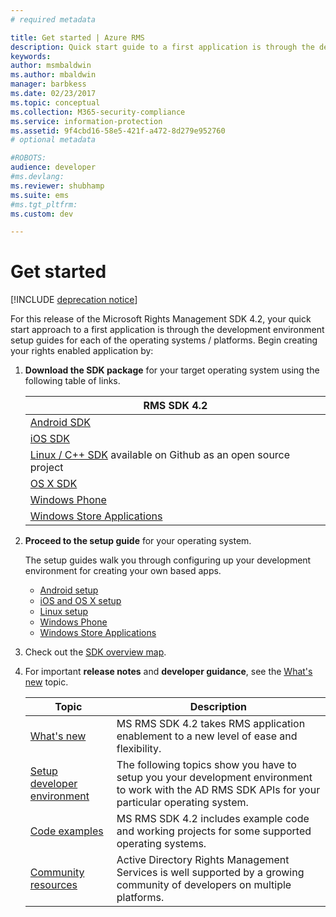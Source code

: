 ```yaml
---
# required metadata

title: Get started | Azure RMS
description: Quick start guide to a first application is through the development environment setup guides for each of the operating systems / platforms.
keywords:
author: msmbaldwin
ms.author: mbaldwin
manager: barbkess
ms.date: 02/23/2017
ms.topic: conceptual
ms.collection: M365-security-compliance
ms.service: information-protection
ms.assetid: 9f4cbd16-58e5-421f-a472-8d279e952760
# optional metadata

#ROBOTS:
audience: developer
#ms.devlang:
ms.reviewer: shubhamp
ms.suite: ems
#ms.tgt_pltfrm:
ms.custom: dev

---
```


# Get started

[!INCLUDE [deprecation notice](../includes/deprecation-warning.md)]

For this release of the Microsoft Rights Management SDK 4.2, your quick start approach to a first application is through the development environment setup guides for each of the operating systems / platforms. Begin creating your rights enabled application by:

1. **Download the SDK package** for your target operating system using the following table of links.


   |                                                 RMS SDK 4.2                                                 |
   |-------------------------------------------------------------------------------------------------------------|
   |                       [Android SDK](https://go.microsoft.com/fwlink/p/?LinkId=404271)                       |
   |                         [iOS SDK](https://go.microsoft.com/fwlink/p/?LinkId=404272)                         |
   | [Linux / C++ SDK](https://github.com/AzureAD/rms-sdk-for-cpp) available on Github as an open source project |
   |                        [OS X SDK](https://go.microsoft.com/fwlink/p/?LinkId=404273)                         |
   |                      [Windows Phone](https://go.microsoft.com/fwlink/p/?LinkId=524758)                      |
   |               [Windows Store Applications](https://go.microsoft.com/fwlink/p/?LinkID=526163)                |


2. **Proceed to the setup guide** for your operating system.

   The setup guides walk you through configuring up your development environment for creating your own based apps.
   - [Android setup](android-sdk.md)
   - [iOS and OS X setup](ios-sdk.md)          
   - [Linux setup](linux-setup.md)              
   - [Windows Phone](windows-phone-apps.md)     
   - [Windows Store Applications](winrt-sdk.md)

3. Check out the [SDK overview map](api-reference-4-2.md).
4. For important **release notes** and **developer guidance**, see the [What's new](release-notes.md) topic.

   |Topic|Description|
   |-----|-----------|
   |[What's new](release-notes.md)|MS RMS SDK 4.2 takes RMS application enablement to a new level of ease and flexibility.|
   |[Setup developer environment](setup-developer-environment.md)|The following topics show you have to setup you your development environment to work with the AD RMS SDK APIs for your particular operating system.|
   |[Code examples](code-examples.md)|MS RMS SDK 4.2 includes example code and working projects for some supported operating systems.|
   |[Community resources](community-resources.md)|Active Directory Rights Management Services is well supported by a growing community of developers on multiple platforms.|
